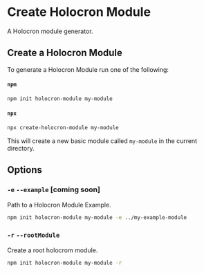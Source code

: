 # Create Holocron Module

A Holocron module generator.

## Create a Holocron Module

To generate a Holocron Module run one of the following:

#### `npm`

```bash
npm init holocron-module my-module
```

#### `npx`

```bash
npx create-holocron-module my-module
```

This will create a new basic module called `my-module` in the current directory.

## Options

### `-e` `--example` [coming soon]

Path to a Holocron Module Example.

```bash
npm init holocron-module my-module -e ../my-example-module
```

### `-r` `--rootModule`

Create a root holocrom module.

```bash
npm init holocron-module my-module -r
```